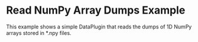 # Read NumPy Array Dumps Example

This example shows a simple DataPlugin that reads the dumps of 1D NumPy arrays stored in *.npy files.
